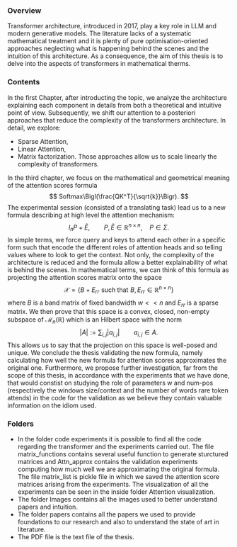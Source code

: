 ### Overview

Transformer architecture, introduced in 2017, play a key role in LLM and modern generative models. The literature lacks of a systematic mathematical treatment and it is plenty of pure optimisation-oriented 
approaches neglecting what is happening behind the scenes and the intuition of this architecture. As a consequence, the aim of this thesis is to delve into the aspects of transformers in mathematical therms. 

### Contents

In the first Chapter, after introducting the topic, we analyze the architecture explaining each component in details from both a theoretical and intuitive point of view. Subsequently, we shift our attention to a posteriori approaches that reduce the complexity of the transformers architecture. In detail, we explore:
* Sparse Attention,
* Linear Attention, 
* Matrix factorization.
Those approaches allow us to scale linearly the complexity of transformers.

In the third chapter, we focus on the mathematical and geometrical meaning of the attention scores formula
$$ 
 Softmax\Bigl(\frac{QK^T}{\sqrt{k}}\Bigr).
$$
The experimental session (consisted of a translating task) lead us to a new formula describing at high level the attention mechanism:
$$
I_nP+\tilde{E}, \qquad P,\tilde{E} \in \mathbb{R}^{n\times n}, \quad P \in \Sigma.
$$
In simple terms, we force query and keys to attend each other in a specific form such that encode the different roles of attention heads and so telling values where to look to get the context. Not only, the complexity of the architecture is reduced and the formula allow a better explainability of what is behind the scenes. In mathematical terms, we can think of this formula as projecting the attention scores matrix onto the space 
$$
\mathcal{X}=\{ B+E_{rr}\,\, \text{such that}\,\, B,E_{rr} \in \mathbb{R}^{n \times n}\}
$$
where $B$ is a band matrix of fixed bandwidth $w<<n$ and $E_{rr}$ is a sparse matrix. We then prove that this space is a convex, closed, non-empty subspace of $\mathcal{M}_n(\mathbb{R})$ which is an Hilbert space with the norm
$$
|A|:=\sum_{i,j} |a_{i,j}| \qquad a_{i,j} \in A.
$$
This allows us to say that the projection on this space is well-posed and unique. We conclude the thesis validating the new formula, namely calculating how well the new formula for attention scores approximates the original one. Furthermore, we propose further investigation, far from the scope of this thesis, in accordance with the experiments that we have done, that would constist on studying the role of parameters w and num-pos (respectively the windows size/context and the number of words rare token attends) in the code for the validation as we believe they contain valuable information on the idiom used.

### Folders

* In the folder code experiments it is possible to find all the code regarding the transformer and the experiments carried out. The file matrix_functions contains several useful function to generate sturctured matrices and Attn_approx contains the validation experiments computing how much well we are approximating the original formula. The file matrix_list is pickle file in which we saved the attention score matrices arising from the experiments. The visualization of all the experiments can be seen in the inside folder Attention visualization.
* The folder Images contains all the images used to better understand papers and intuition.
* The folder papers contains all the papers we used to provide foundations to our research and also to understand the state of art in literature.
* The PDF file is the text file of the thesis.
 
  
